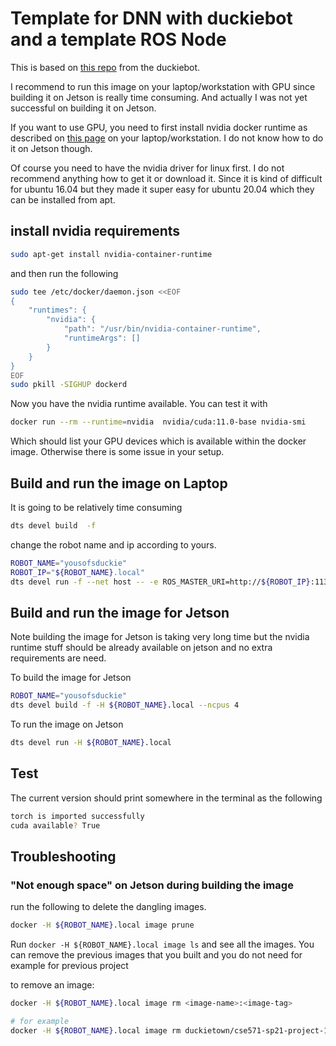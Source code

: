 # Template for DNN with duckiebot and a template ROS Node

This is based on [this repo](https://github.com/duckietown/dt-machine-learning-base-environment) from the duckiebot.

I recommend to run this image on your laptop/workstation with GPU since
building it on Jetson is really time consuming.
And actually I was not yet successful on building it on Jetson.

If you want to use GPU, you need to first install nvidia docker runtime as
described on [this page](https://github.com/NVIDIA/nvidia-container-runtime#ubuntu-distributions)
on your laptop/workstation. I do not know how to do it on Jetson though.

Of course you need to have the nvidia driver for linux first.
I do not recommend anything how to get it or download it. Since
it is kind of difficult for ubuntu 16.04 but they made it
super easy for ubuntu 20.04 which they can be installed from
apt.

## install nvidia requirements

```bash
sudo apt-get install nvidia-container-runtime
```

and then run the following

```bash
sudo tee /etc/docker/daemon.json <<EOF
{
    "runtimes": {
        "nvidia": {
            "path": "/usr/bin/nvidia-container-runtime",
            "runtimeArgs": []
        }
    }
}
EOF
sudo pkill -SIGHUP dockerd
```

Now you have the nvidia runtime available. You can test it with

```bash
docker run --rm --runtime=nvidia  nvidia/cuda:11.0-base nvidia-smi
```

Which should list your GPU devices which is available within the docker image.
Otherwise there is some issue in your setup.

## Build and run the image on Laptop

It is going to be relatively time consuming

```bash
dts devel build  -f
```

change the robot name and ip according to yours.

```bash
ROBOT_NAME="yousofsduckie"
ROBOT_IP="${ROBOT_NAME}.local"
dts devel run -f --net host -- -e ROS_MASTER_URI=http://${ROBOT_IP}:11311 -e VEHICLE_NAME=${ROBOT_NAME} --runtime nvidia
```

## Build and run the image for Jetson

Note building the image for Jetson is taking very long time but the nvidia runtime stuff should 
be already available on jetson and no extra requirements are need.

To build the image for Jetson

```bash
ROBOT_NAME="yousofsduckie"
dts devel build -f -H ${ROBOT_NAME}.local --ncpus 4
```

To run the image on Jetson

```bash
dts devel run -H ${ROBOT_NAME}.local
```

## Test

The current version should print somewhere in the terminal as the following

```bash
torch is imported successfully
cuda available? True
```

## Troubleshooting

### "Not enough space" on Jetson during building the image

run the following to delete the dangling images.

```bash
docker -H ${ROBOT_NAME}.local image prune
```

Run `docker -H ${ROBOT_NAME}.local image ls` and see all the images. You can remove the previous images
that you built and you do not need for example for previous project

to remove an image:

```bash
docker -H ${ROBOT_NAME}.local image rm <image-name>:<image-tag>

# for example
docker -H ${ROBOT_NAME}.local image rm duckietown/cse571-sp21-project-1:main-arm64v8
```

